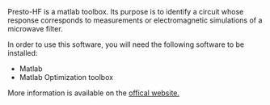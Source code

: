 Presto-HF is a matlab toolbox. Its purpose is to identify a circuit whose response corresponds to measurements or electromagnetic simulations of a microwave filter.

In order to use this software, you will need the following software to be installed:
  - Matlab
  - Matlab Optimization toolbox

More information is available on the [offical website.](https://project.inria.fr/presto-hf/)